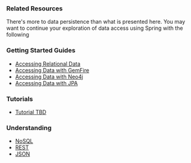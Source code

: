 ### Related Resources

There's more to data persistence than what is presented here. You may want to continue your exploration of data access using Spring with the following

### Getting Started Guides

* [Accessing Relational Data][gs-relational-data-access]
* [Accessing Data with GemFire][gs-accessing-data-gemfire]
* [Accessing Data with Neo4j][gs-accessing-data-neo4j]
* [Accessing Data with JPA][gs-accessing-data-jpa]

[gs-accessing-data-gemfire]: /guides/gs/accessing-data-gemfire/
[gs-relational-data-access]: /guides/gs/relational-data-access/
[gs-accessing-data-neo4j]: /guides/gs/accessing-data-neo4j/
[gs-accessing-data-jpa]: /guides/gs/accessing-data-jpa/

### Tutorials

* [Tutorial TBD][tut-tbd]

[tut-tbd]: /guides/tutorials/tbd

### Understanding

* [NoSQL][u-nosql]
* [REST][u-rest]
* [JSON][u-json]

[u-nosql]: /understanding/NoSQL
[u-rest]: /understanding/REST
[u-json]: /understanding/JSON
